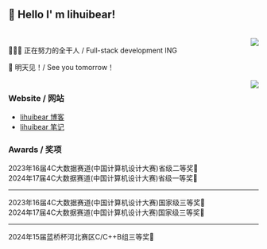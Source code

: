 ##  👋 Hello I' m lihuibear!
<br>
<img align="right" src="https://github-readme-stats.vercel.app/api?username=lihuibear&show_icons=true&icon_color=CE1D2D&text_color=718096&bg_color=ffffff&locale=cn&hide=contribs" />

👨🏻‍💻 正在努力的全干人 / Full-stack development ING

📝 明天见！/ See you tomorrow！
<br>
<br>
<img align="right" src="https://github-readme-stats.vercel.app/api/top-langs/?username=lihuibear&hide_title=true&hide_border=true&layout=compact&theme=graywhite&locale=cn" />

### Website / 网站

- [lihuibear 博客](https://blog.lihuibear.cn)
- [lihuibear 笔记](https://lihuibear.cn)

### Awards / 奖项
2023年16届4C大数据赛道(中国计算机设计大赛)省级二等奖🥈<br>
2024年17届4C大数据赛道(中国计算机设计大赛)省级一等奖🥇<br>
<hr>
2023年16届4C大数据赛道(中国计算机设计大赛)国家级三等奖🥉<br>
2024年17届4C大数据赛道(中国计算机设计大赛)国家级三等奖🥉<br>
<hr>
2024年15届蓝桥杯河北赛区C/C++B组三等奖🥉<br>


